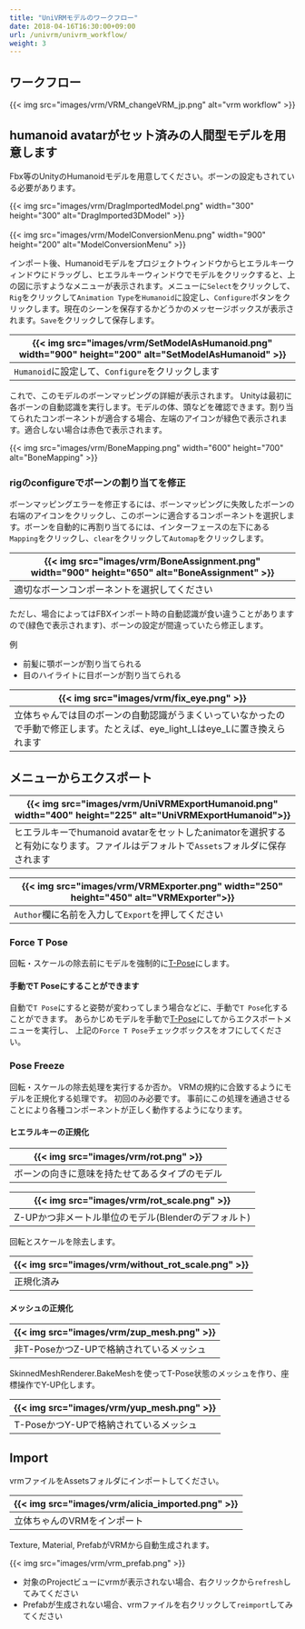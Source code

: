 ```yaml
---
title: "UniVRMモデルのワークフロー"
date: 2018-04-16T16:30:00+09:00
url: /univrm/univrm_workflow/
weight: 3
---
```


## ワークフロー

{{< img src="images/vrm/VRM_changeVRM_jp.png" alt="vrm workflow" >}}

## humanoid avatarがセット済みの人間型モデルを用意します

Fbx等のUnityのHumanoidモデルを用意してください。ボーンの設定もされている必要があります。

{{< img src="images/vrm/DragImportedModel.png" width="300" height="300" alt="DragImported3DModel" >}}
<br>
<br>
{{< img src="images/vrm/ModelConversionMenu.png" width="900" height="200" alt="ModelConversionMenu" >}}

インポート後、Humanoidモデルをプロジェクトウィンドウからヒエラルキーウィンドウにドラッグし、ヒエラルキーウィンドウでモデルをクリックすると、上の図に示すようなメニューが表示されます。メニューに`Select`をクリックして、`Rig`をクリックして`Animation Type`を`Humanoid`に設定し、`Configure`ボタンをクリックします。現在のシーンを保存するかどうかのメッセージボックスが表示されます。`Save`をクリックして保存します。

|{{< img src="images/vrm/SetModelAsHumanoid.png" width="900" height="200" alt="SetModelAsHumanoid" >}}|
|-----|
|`Humanoid`に設定して、`Configure`をクリックします|

これで、このモデルのボーンマッピングの詳細が表示されます。 Unityは最初に各ボーンの自動認識を実行します。モデルの体、頭などを確認できます。割り当てられたコンポーネントが適合する場合、左端のアイコンが緑色で表示されます。適合しない場合は赤色で表示されます。

{{< img src="images/vrm/BoneMapping.png" width="600" height="700" alt="BoneMapping" >}}

### rigのconfigureでボーンの割り当てを修正
ボーンマッピングエラーを修正するには、ボーンマッピングに失敗したボーンの右端のアイコンをクリックし、このボーンに適合するコンポーネントを選択します。ボーンを自動的に再割り当てるには、インターフェースの左下にある`Mapping`をクリックし、`clear`をクリックして`Automap`をクリックします。

|{{< img src="images/vrm/BoneAssignment.png" width="900" height="650" alt="BoneAssignment" >}}|
|-----|
|適切なボーンコンポーネントを選択してください|

ただし、場合によってはFBXインポート時の自動認識が食い違うことがありますので(緑色で表示されます)、ボーンの設定が間違っていたら修正します。

例

* 前髪に顎ボーンが割り当てられる
* 目のハイライトに目ボーンが割り当てられる

|{{< img src="images/vrm/fix_eye.png" >}}|
|-----|
|立体ちゃんでは目のボーンの自動認識がうまくいっていなかったので手動で修正します。たとえば、eye_light_Lはeye_Lに置き換えられます|

## メニューからエクスポート
|{{< img src="images/vrm/UniVRMExportHumanoid.png" width="400" height="225" alt="UniVRMExportHumanoid">}}|
|-----|
|ヒエラルキーでhumanoid avatarをセットしたanimatorを選択すると有効になります。ファイルはデフォルトで`Assets`フォルダに保存されます|

|{{< img src="images/vrm/VRMExporter.png" width="250" height="450" alt="VRMExporter">}}|
|-----|
|`Author`欄に名前を入力して`Export`を押してください|

### Force T Pose
回転・スケールの除去前にモデルを強制的に[T-Pose](../../dev/univrm-0.xx/vrm/vrm_tpose/)にします。

#### 手動でT Poseにすることができます
自動で`T Pose`にすると姿勢が変わってしまう場合などに、手動で`T Pose`化することができます。
あらかじめモデルを手動で[T-Pose](../../dev/univrm-0.xx/vrm/vrm_tpose/)にしてからエクスポートメニューを実行し、
上記の``Force T Pose``チェックボックスをオフにしてください。

### Pose Freeze
回転・スケールの除去処理を実行するか否か。
VRMの規約に合致するようにモデルを正規化する処理です。
初回のみ必要です。
事前にこの処理を通過させることにより各種コンポーネントが正しく動作するようになります。

#### ヒエラルキーの正規化

|{{< img src="images/vrm/rot.png" >}}|
|-----|
|ボーンの向きに意味を持たせてあるタイプのモデル|

|{{< img src="images/vrm/rot_scale.png" >}}|
|-----|
|Z-UPかつ非メートル単位のモデル(Blenderのデフォルト)|

回転とスケールを除去します。

|{{< img src="images/vrm/without_rot_scale.png" >}}|
|-----|
|正規化済み|

#### メッシュの正規化

|{{< img src="images/vrm/zup_mesh.png" >}}|
|-----|
|非T-PoseかつZ-UPで格納されているメッシュ|

SkinnedMeshRenderer.BakeMeshを使ってT-Pose状態のメッシュを作り、座標操作でY-UP化します。

|{{< img src="images/vrm/yup_mesh.png" >}}|
|-----|
|T-PoseかつY-UPで格納されているメッシュ|

## Import
vrmファイルをAssetsフォルダにインポートしてください。

|{{< img src="images/vrm/alicia_imported.png" >}}|
|-----|
|立体ちゃんのVRMをインポート|

Texture, Material, PrefabがVRMから自動生成されます。

{{< img src="images/vrm/vrm_prefab.png" >}}

* 対象のProjectビューにvrmが表示されない場合、右クリックから``refresh``してみてください
* Prefabが生成されない場合、vrmファイルを右クリックして``reimport``してみてください
